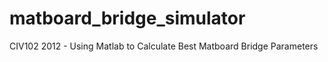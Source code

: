 # matboard_bridge_simulator
CIV102 2012 - Using Matlab to Calculate Best Matboard Bridge Parameters
